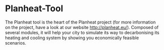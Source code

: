 # Planheat-Tool
The Planheat tool is the heart of the Planheat project (for more information on the project, have a look at our website http://planheat.eu/). Composed of several modules, it will help your city to simulate its way to decarbonising its heating and cooling system by showing you economically feasible scenarios.
